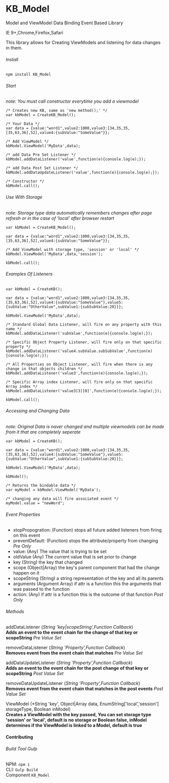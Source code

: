# KB_Model
Model and ViewModel Data Binding Event Based Library

IE 9+,Chrome,Firefox,Safari

This library allows for Creating ViewModels and listening for data changes in them.

###### Install

`npm install KB_Model`

###### Start
*note: You must call constructor everytime you add a viewmodel*

    /* Creates new KB, same as 'new method();' */
    var kbModel = CreateKB_Model();
    
    /* Your Data */
    var data = {value:"word1",value2:1000,value3:[34,35,35,[35,63,36],52],value4:{subValue:"SomeValue"}};
    
    /* Add ViewModel */
    kbModel.ViewModel('MyData',data);
    
    /* add Data Pre Set Listener */
    kbModel.addDataListener('value',function(e){console.log(e);});
    
    /* add Data Post Set Listener */
    kbModel.addDataUpdateListener('value',function(e){console.log(e);});
    
    /* Constructor */
    kbModel.call();

###### Use With *Storage*
*note: Storage type data automatically remembers changes after page refresh or in the case of 'local' after browser restart*

    var kbModel = CreateKB_Model();
    
    var data = {value:"word1",value2:1000,value3:[34,35,35,[35,63,36],52],value4:{subValue:"SomeValue"}};
    
    /* Add ViewModel with storage type, 'session' or 'local' */
    kbModel.ViewModel('MyData',data,'session');
    
    kbModel.call();
    
###### Examples Of *Listeners*

    var kbModel = CreateKB();
    
    var data = {value:"word1",value2:1000,value3:[34,35,35,[35,63,36],52],value4:{subValue:"SomeValue"},value5:{subValue:"OtherValue",subValue1:{subSubValue:20}}};
    
    kbModel.ViewModel('MyData',data);
    
    /* Standard Global Data Listener, will fire on any property with this name */
    kbModel.addDataListener('subValue',function(e){console.log(e);});
    
    /* Specific Object Property Listener, will fire only on that specific property */
    kbModel.addDataListener('value4.subValue.subSubValue',function(e){console.log(e);});
    
    /* All Properties on Object Listener, will fire when there is any change in that objects children */
    kbModel.addDataListener('value3',function(e){console.log(e);});
    
    /* Specific Array index Listener, will fire only on that specific Array index */
    kbModel.addDataListener('value3[3][0]',function(e){console.log(e);});
    
    kbModel.call();


###### Accessing and Changing *Data*
*note: Original Data is naver changed and multiple viewmodels can be made from it that are completely seperate*

    var kbModel = CreateKB();
    
    var data = {value:"word1",value2:1000,value3:[34,35,35,[35,63,36],52],value4:{subValue:"SomeValue"},value5:{subValue:"OtherValue",subValue1:{subSubValue:20}}};
    
    kbModel.ViewModel('MyData',data);
    
    kbModel();
    
    /* Returns the bindable data */
    var myModel = kbModel.ViewModel('MyData');
    
    /* changing any data will fire associated event */
    myModel.value = "newWord";

###### Event Properties

- stopPropogration: (Function) stops all future added listeners from firing on this event
- preventDefault: (Function) stops the attribute/property from changing *Pre Only*
- value: (Any) The value that is trying to be set
- oldValue (Any) The current value that is set prior to change
- key (String) the key that changed
- scope (Object|Array) the key's parent component that had the change happen on it
- scopeString (String) a string representation of the key and all its parents
- arguments (Argument Array) if attr is a function this the arguments that was passed to the function
- action: (Any) if attr is a function this is the outcome of that function *Post Only*

###### Methods

 addDataListener (*String 'key|scopeString',Function Callback*)<br />
 **Adds an event to the event chain for the change of that key or scopeString** *Pre Value Set*
 
 removeDataListener (*String 'Property',Function Callback*)<br />
 **Removes event from the event chain that matches** *Pre Value Set*
 
 addDataUpdateListener (*String 'Property',Function Callback*)<br />
 **Adds an event to the event chain for the post change of that key or scopeString** *Post Value Set*
 
 removeDataUpdateListener (*String 'Property',Function Callback*)<br />
 **Removes event from the event chain that matches in the post events** *Post Value Set*
 
 ViewModel (*String 'key', Object|Array data, EnumString['local','session'] storageType, Boolean inModel)<br />
 **Creates a ViewModel with the key passed, You can set storage type 'session' or 'local', default is no storage or Boolean false, inModel determines if the ViewModel is linked to a Model, default is true**
 
#### Contributing

###### Build Tool *Gulp*

NPM: `npm i`<br />
CLI: `Gulp Build`<br />
Component `KB_Model`